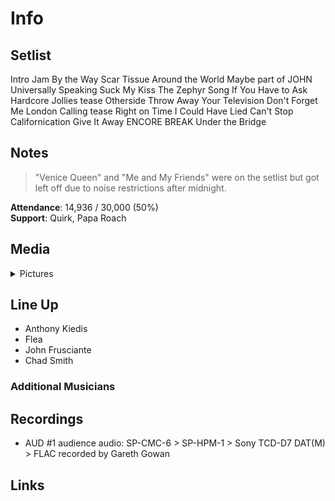 # Info

## Setlist

Intro Jam
By the Way
Scar Tissue
Around the World
Maybe part of JOHN
Universally Speaking
Suck My Kiss
The Zephyr Song
If You Have to Ask
Hardcore Jollies tease
Otherside
Throw Away Your Television
Don't Forget Me
London Calling tease
Right on Time
I Could Have Lied
Can't Stop
Californication
Give It Away
ENCORE BREAK
Under the Bridge

## Notes

> "Venice Queen" and "Me and My Friends" were on the setlist but got left off due to noise restrictions after midnight.

**Attendance**: 14,936 / 30,000 (50%)
<br>
**Support**: Quirk, Papa Roach

## Media 

<details>
  <summary>Pictures</summary>
  <!--<img alt="Setlist" title="Setlist" src="_.jpg" height="200" />
  <img alt="Ticket" title="Ticket" src="_.jpg" height="200" />
  <img alt="Flyer" title="Flyer" src="_.jpg" height="200" />
  <img alt="Clipping" title="Clipping" src="_.jpg" height="200" />-->
</details>

## Line Up

* Anthony Kiedis
* Flea
* John Frusciante
* Chad Smith

### Additional Musicians

## Recordings

* AUD #1 audience audio: SP-CMC-6 > SP-HPM-1 > Sony TCD-D7 DAT(M) > FLAC recorded by Gareth Gowan

## Links